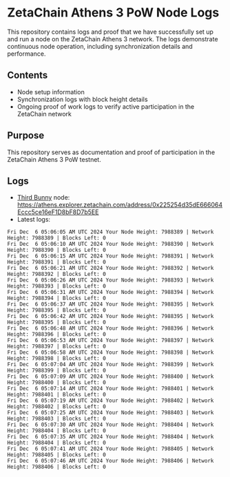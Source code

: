 # ZetaChain Athens 3 PoW Node Logs
This repository contains logs and proof that we have successfully set up and run a node on the ZetaChain Athens 3 network. The logs demonstrate continuous node operation, including synchronization details and performance.

## Contents
- Node setup information
- Synchronization logs with block height details
- Ongoing proof of work logs to verify active participation in the ZetaChain network

## Purpose
This repository serves as documentation and proof of participation in the ZetaChain Athens 3 PoW testnet.

## Logs

- [Third Bunny](https://thirdbunny.xyz/) node: https://athens.explorer.zetachain.com/address/0x225254d35dE666064Eccc5ce16eF1D8bF8D7b5EE
- Latest logs:
```
Fri Dec  6 05:06:05 AM UTC 2024 Your Node Height: 7988389 | Network Height: 7988389 | Blocks Left: 0
Fri Dec  6 05:06:10 AM UTC 2024 Your Node Height: 7988390 | Network Height: 7988390 | Blocks Left: 0
Fri Dec  6 05:06:15 AM UTC 2024 Your Node Height: 7988391 | Network Height: 7988391 | Blocks Left: 0
Fri Dec  6 05:06:21 AM UTC 2024 Your Node Height: 7988392 | Network Height: 7988392 | Blocks Left: 0
Fri Dec  6 05:06:26 AM UTC 2024 Your Node Height: 7988393 | Network Height: 7988393 | Blocks Left: 0
Fri Dec  6 05:06:31 AM UTC 2024 Your Node Height: 7988394 | Network Height: 7988394 | Blocks Left: 0
Fri Dec  6 05:06:37 AM UTC 2024 Your Node Height: 7988395 | Network Height: 7988395 | Blocks Left: 0
Fri Dec  6 05:06:42 AM UTC 2024 Your Node Height: 7988395 | Network Height: 7988395 | Blocks Left: 0
Fri Dec  6 05:06:48 AM UTC 2024 Your Node Height: 7988396 | Network Height: 7988396 | Blocks Left: 0
Fri Dec  6 05:06:53 AM UTC 2024 Your Node Height: 7988397 | Network Height: 7988397 | Blocks Left: 0
Fri Dec  6 05:06:58 AM UTC 2024 Your Node Height: 7988398 | Network Height: 7988398 | Blocks Left: 0
Fri Dec  6 05:07:04 AM UTC 2024 Your Node Height: 7988399 | Network Height: 7988399 | Blocks Left: 0
Fri Dec  6 05:07:09 AM UTC 2024 Your Node Height: 7988400 | Network Height: 7988400 | Blocks Left: 0
Fri Dec  6 05:07:14 AM UTC 2024 Your Node Height: 7988401 | Network Height: 7988401 | Blocks Left: 0
Fri Dec  6 05:07:19 AM UTC 2024 Your Node Height: 7988402 | Network Height: 7988402 | Blocks Left: 0
Fri Dec  6 05:07:25 AM UTC 2024 Your Node Height: 7988403 | Network Height: 7988403 | Blocks Left: 0
Fri Dec  6 05:07:30 AM UTC 2024 Your Node Height: 7988404 | Network Height: 7988404 | Blocks Left: 0
Fri Dec  6 05:07:35 AM UTC 2024 Your Node Height: 7988404 | Network Height: 7988404 | Blocks Left: 0
Fri Dec  6 05:07:41 AM UTC 2024 Your Node Height: 7988405 | Network Height: 7988405 | Blocks Left: 0
Fri Dec  6 05:07:46 AM UTC 2024 Your Node Height: 7988406 | Network Height: 7988406 | Blocks Left: 0
```
